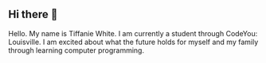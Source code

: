 ## Hi there 👋
Hello. My name is Tiffanie White. I am currently a student through CodeYou: Louisville. I am excited about what the future holds for myself and my family through learning computer programming. 
<!--
**TiffanieWhite/TiffanieWhite** is a ✨ _special_ ✨ repository because its `README.md` (this file) appears on your GitHub profile.

Here are some ideas to get you started:

- 🔭 I’m currently working on ...
- 🌱 I’m currently learning ...
- 👯 I’m looking to collaborate on ...
- 🤔 I’m looking for help with ...
- 💬 Ask me about ...
- 📫 How to reach me: ...
- 😄 Pronouns: ...
- ⚡ Fun fact: ...
-->
